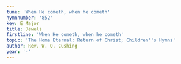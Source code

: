```yaml
---
tune: 'When He cometh, when he cometh'
hymnnumber: '852'
key: E Major
title: Jewels
firstline: 'When He cometh, when he cometh'
topic: 'The Home Eternal: Return of Christ; Children''s Hymns'
author: Rev. W. O. Cushing
year: '-'
---
```

